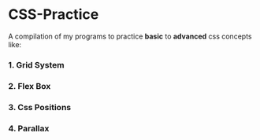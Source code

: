 # CSS-Practice
A compilation of my programs to practice **basic** to **advanced** css concepts like:
### 1. Grid System
### 2. Flex Box
### 3. Css Positions
### 4. Parallax
